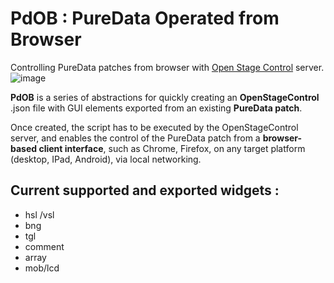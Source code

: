 # PdOB : PureData Operated from Browser
Controlling PureData patches from browser with [Open Stage Control](https://openstagecontrol.ammd.net/) server.
![image](https://user-images.githubusercontent.com/1431894/154551869-8065fbe2-da76-4f52-9215-c1da3cfe7fc4.png)

**PdOB** is a series of abstractions for quickly creating an **OpenStageControl** .json file with GUI elements exported from an existing **PureData patch**. 

Once created, the script has to be executed by the OpenStageControl server, and enables the control of the PureData patch from a **browser-based client interface**, such as Chrome, Firefox, on any target platform (desktop, IPad, Android), via local networking.

## Current supported and exported widgets :
* hsl /vsl
* bng
* tgl
* comment
* array
* mob/lcd 
